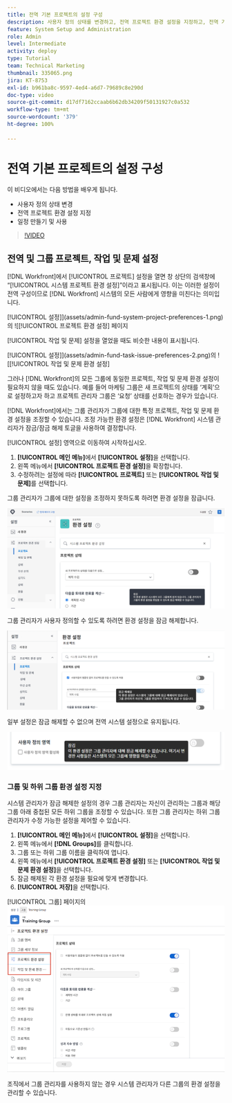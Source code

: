 ```yaml
---
title: 전역 기본 프로젝트의 설정 구성
description: 사용자 정의 상태를 변경하고, 전역 프로젝트 환경 설정을 지정하고, 전역 기본 설정인 일정을 만드는 방법을 알아봅니다.
feature: System Setup and Administration
role: Admin
level: Intermediate
activity: deploy
type: Tutorial
team: Technical Marketing
thumbnail: 335065.png
jira: KT-8753
exl-id: b961ba8c-9597-4ed4-a6d7-79689c8e290d
doc-type: video
source-git-commit: d17df7162ccaab6b62db34209f50131927c0a532
workflow-type: tm+mt
source-wordcount: '379'
ht-degree: 100%

---
```


# 전역 기본 프로젝트의 설정 구성

<!---
21.4 updates have been made
--->

이 비디오에서는 다음 방법을 배우게 됩니다.

* 사용자 정의 상태 변경
* 전역 프로젝트 환경 설정 지정
* 일정 만들기 및 사용

>[!VIDEO](https://video.tv.adobe.com/v/335065/?quality=12&learn=on&enablevpops)

## 전역 및 그룹 프로젝트, 작업 및 문제 설정

[!DNL Workfront]에서 [!UICONTROL 프로젝트] 설정을 열면 창 상단의 검색창에 “[!UICONTROL 시스템 프로젝트 환경 설정]”이라고 표시됩니다. 이는 이러한 설정이 전역 구성이므로 [!DNL Workfront] 시스템의 모든 사람에게 영향을 미친다는 의미입니다.

[!UICONTROL 설정]](assets/admin-fund-system-project-preferences-1.png)의 ![[!UICONTROL 프로젝트 환경 설정] 페이지

[!UICONTROL 작업 및 문제] 설정을 열었을 때도 비슷한 내용이 표시됩니다.

[!UICONTROL 설정]](assets/admin-fund-task-issue-preferences-2.png)의 ![[!UICONTROL 작업 및 문제 환경 설정]

그러나 [!DNL Workfront]의 모든 그룹에 동일한 프로젝트, 작업 및 문제 환경 설정이 필요하지 않을 때도 있습니다. 예를 들어 마케팅 그룹은 새 프로젝트의 상태를 ‘계획’으로 설정하고자 하고 프로젝트 관리자 그룹은 ‘요청’ 상태를 선호하는 경우가 있습니다.

[!DNL Workfront]에서는 그룹 관리자가 그룹에 대한 특정 프로젝트, 작업 및 문제 환경 설정을 조정할 수 있습니다. 조정 가능한 환경 설정은 [!DNL Workfront] 시스템 관리자가 잠금/잠금 해제 토글을 사용하여 결정합니다.

[!UICONTROL 설정] 영역으로 이동하여 시작하십시오.

1. **[!UICONTROL 메인 메뉴]**&#x200B;에서 **[!UICONTROL 설정]**&#x200B;을 선택합니다.
1. 왼쪽 메뉴에서 **[!UICONTROL 프로젝트 환경 설정]**&#x200B;을 확장합니다.
1. 수정하려는 설정에 따라 **[!UICONTROL 프로젝트]** 또는 **[!UICONTROL 작업 및 문제]**&#x200B;를 선택합니다.

그룹 관리자가 그룹에 대한 설정을 조정하지 못하도록 하려면 환경 설정을 잠급니다.

![잠긴 환경 설정 메시지](assets/admin-fund-preferences-locked-3.png)

그룹 관리자가 사용자 정의할 수 있도록 하려면 환경 설정을 잠금 해제합니다.

![잠금 해제된 환경 설정 메시지](assets/admin-fund-preferences-unlocked-4.png)

일부 설정은 잠금 해제할 수 없으며 전역 시스템 설정으로 유지됩니다.

![잠긴 환경 설정 메시지](assets/admin-fund-preferences-always-locked-5.png)

### 그룹 및 하위 그룹 환경 설정 지정

시스템 관리자가 잠금 해제한 설정의 경우 그룹 관리자는 자신이 관리하는 그룹과 해당 그룹 아래 중첩된 모든 하위 그룹을 조정할 수 있습니다. 또한 그룹 관리자는 하위 그룹 관리자가 수정 가능한 설정을 제어할 수 있습니다.

1. **[!UICONTROL 메인 메뉴]**&#x200B;에서 **[!UICONTROL 설정]**&#x200B;을 선택합니다.
1. 왼쪽 메뉴에서 **[!DNL Groups]**&#x200B;를 클릭합니다.
1. 그룹 또는 하위 그룹 이름을 클릭하여 엽니다.
1. 왼쪽 메뉴에서 **[!UICONTROL 프로젝트 환경 설정]** 또는 **[!UICONTROL 작업 및 문제 환경 설정]**&#x200B;을 선택합니다.
1. 잠금 해제된 각 환경 설정을 필요에 맞게 변경합니다.
1. **[!UICONTROL 저장]**&#x200B;을 선택합니다.

[!UICONTROL 그룹] 페이지의 ![[!UICONTROL 프로젝트 상태] 섹션](assets/admin-fund-group-preferences.png)

조직에서 그룹 관리자를 사용하지 않는 경우 시스템 관리자가 다른 그룹의 환경 설정을 관리할 수 있습니다.

<!---
learn more URLs and guides
Create or edit a group status 
Group administrators 
Configure system-wide project preferences 
Configure project preferences for a group 
Configure task and issue preferences for a group 
Create and modify a group’s schedule 
--->
